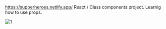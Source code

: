 https://supperheroes.netlify.app/
React / Class components project.
Learnig how to use props.

![1](https://github.com/KaSofi/SuperHeroes/assets/103929930/3da5e973-3fa4-40e7-91da-8be8b5090e67)
